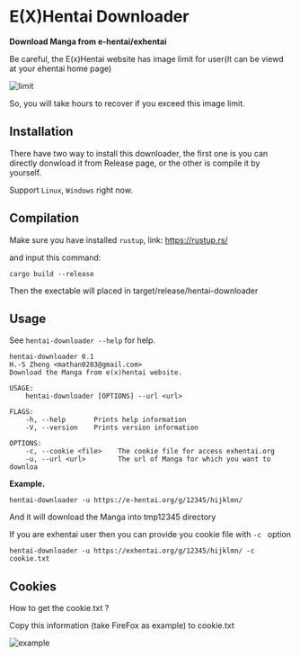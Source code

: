 # E(X)Hentai Downloader


**Download Manga from e-hentai/exhentai**

Be careful, the E(x)Hentai website has image limit for user(It can be viewd at your ehentai home page) 

![limit](https://i.imgur.com/OglhmK5.png)

So, you will take hours to recover if you exceed this image limit.

## Installation

There have two way to install this downloader, the first one is you can directly donwload it from Release page, or the other is compile it by yourself.

Support `Linux`, `Windows` right now.

## Compilation

Make sure you have installed `rustup`, link: https://rustup.rs/

and input this command:

```
cargo build --release
```

Then the exectable will placed in target/release/hentai-downloader

## Usage

See `hentai-downloader --help` for help.

```
hentai-downloader 0.1
H.-S Zheng <mathan0203@gmail.com>
Download the Manga from e(x)hentai website.

USAGE:
    hentai-downloader [OPTIONS] --url <url>

FLAGS:
    -h, --help       Prints help information
    -V, --version    Prints version information

OPTIONS:
    -c, --cookie <file>    The cookie file for access exhentai.org
    -u, --url <url>        The url of Manga for which you want to downloa

```


**Example.**

`hentai-downloader -u https://e-hentai.org/g/12345/hijklmn/ `

And it will download the Manga into tmp12345 directory

If you are exhentai user then you can provide you cookie file with `-c ` option

`hentai-downloader -u https://exhentai.org/g/12345/hijklmn/ -c cookie.txt`

## Cookies

How to get the cookie.txt ?

Copy this information (take FireFox as example) to cookie.txt

![example](https://i.imgur.com/kUBPTyn.png)

